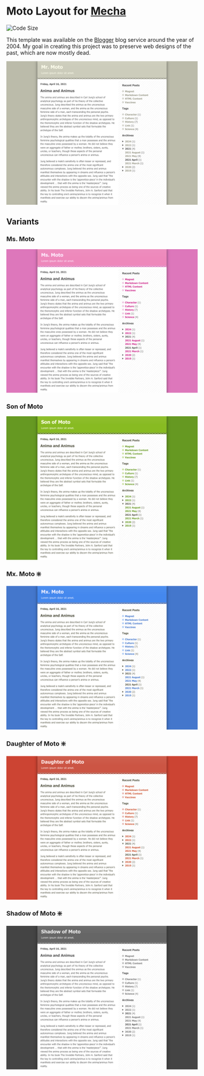 Moto Layout for [Mecha](https://github.com/mecha-cms/mecha)
===========================================================

![Code Size](https://img.shields.io/github/languages/code-size/mecha-cms/y.blogger-moto?color=%23444&style=for-the-badge)

This template was available on the [Blogger](https://www.blogger.com) blog service around the year of 2004. My goal in
creating this project was to preserve web designs of the past, which are now mostly dead.

![Blogger: Mr. Moto](index.png?v=2024-03-22)

Variants
--------

### Ms. Moto

![Blogger: Ms. Moto](index/1.png?v=2024-03-22)

### Son of Moto

![Blogger: Son of Moto](index/2.png?v=2024-03-22)

### Mx. Moto ❇️

![Blogger: Mx. Moto](index/3.png?v=2024-03-22)

### Daughter of Moto ❇️

![Blogger: Daughter of Moto](index/4.png?v=2024-03-22)

### Shadow of Moto ❇️

![Blogger: Shadow of Moto](index/5.png?v=2024-03-22)